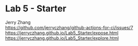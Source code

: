 # Lab 5 - Starter
Jerry Zhang \
https://github.com/jerryczhang/github-actions-for-ci/issues/7 \
https://jerryczhang.github.io/Lab5_Starter/expose.html \
https://jerryczhang.github.io/Lab5_Starter/explore.html
